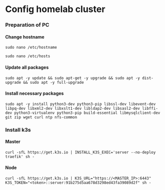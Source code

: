 # Config homelab cluster

### Preparation of PC

#### Change hostname

`sudo nano /etc/hostname`

`sudo nano /etc/hosts`

#### Update all packages

`sudo apt -y update && sudo apt-get -y upgrade && sudo apt -y dist-upgrade && sudo apt -y full-upgrade`

#### Install necessary packages

`sudo apt -y install python3-dev python3-pip libssl-dev libevent-dev libpq-dev libxml2-dev libxslt1-dev libldap2-dev libsasl2-dev libffi-dev python3-virtualenv python3-pip build-essential libmysqlclient-dev git zip wget curl ntp nfs-common`


### Install k3s

#### Master

`curl -sfL https://get.k3s.io | INSTALL_K3S_EXEC='server --no-deploy traefik' sh -`


#### Node

`curl -sfL https://get.k3s.io | K3S_URL="https://<MASTER_IP>:6443" K3S_TOKEN="<token>::server:91b275d5aa678d3298ed43fa39089d2f" sh -`